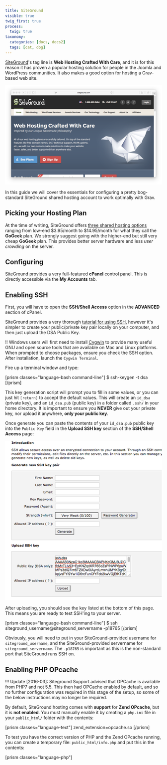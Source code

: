 ```yaml
---
title: SiteGround
visible: true
twig_first: true
process:
  twig: true
taxonomy:
  categories: [docs, docs2]
  tags: [cat, dog]
---
```


[SiteGround](http://www.siteground.com/)'s tag line is **Web Hosting Crafted With Care**, and it is for this reason it has proven a popular hosting solution for people in the Joomla and WordPress communities. It also makes a good option for hosting a Grav-based web site.

![](siteground.png)

In this guide we will cover the essentials for configuring a pretty bog-standard SiteGround shared hosting account to work optimally with Grav.

## Picking your Hosting Plan

At the time of writing, SiteGround offers [three shared hosting options](http://www.siteground.com/web-hosting.htm) ranging from low-end $3.95/month to $14.95/month for what they call the **GoGeek** plan. We strongly suggest going with the higher-end but still very cheap **GoGeek** plan. This provides better server hardware and less _user crowding_ on the server.

## Configuring

SiteGround provides a very full-featured **cPanel** control panel. This is directly accessible via the **My Accounts** tab.

## Enabling SSH

First, you will have to open the **SSH/Shell Access** option in the **ADVANCED** section of cPanel.

SiteGround provides a very thorough [tutorial for using SSH](http://www.siteground.com/tutorials/ssh/), however it's simpler to create your public/private key pair locally on your computer, and then just upload the DSA Public Key.

!! Windows users will first need to install [Cygwin](https://www.cygwin.com/) to provide many useful GNU and open source tools that are available on Mac and Linux platforms. When prompted to choose packages, ensure you check the SSH option. After installation, launch the `Cygwin Terminal`.

Fire up a terminal window and type:

[prism classes="language-bash command-line"]
\$ ssh-keygen -t dsa
[/prism]

This key generation script will prompt you to fill in some values, or you can just hit `[return]` to accept the default values. This will create an `id_dsa` (private key), and an `id_dsa.pub` (public key) in a folder called `.ssh/` in your home directory. It is important to ensure you **NEVER** give out your private key, nor upload it anywhere, **only your public key**.

Once generate you can paste the contents of your `id_dsa.pub` public key into the `Public Key` field in the **Upload SSH key** section of the **SSH/Shell Access** page:

![](ssh-public-key.png)

After uploading, you should see the key listed at the bottom of this page. This means you are ready to test SSH'ing to your server.

[prism classes="language-bash command-line"]
\$ ssh siteground_username@siteground_servername -p18765
[/prism]

Obviously, you will need to put in your SiteGround-provided username for `siteground_username`, and the SiteGround-provided servername for `siteground_servername`. The `-p18765` is important as this is the non-standard port that SiteGround runs SSH on.

## Enabling PHP OPcache

!!! Update [2016-03]: Siteground Support advised that OPCache is available from PHP7 and not 5.5. This then had OPCache enabled by default, and so no further configuration was required in this stage of the setup, so some of the below instructions may no longer be required.

By default, SiteGround hosting comes with **support** for **Zend OPcache**, but it is **not enabled**. You must manually enable it by creating a `php.ini` file in your `public_html/` folder with the contents:

[prism classes="language-text"]
zend_extension=opcache.so
[/prism]

To test you have the correct version of PHP and the Zend OPcache running, you can create a temporary file: `public_html/info.php` and put this in the contents:

[prism classes="language-php"]

<?php phpinfo();
[/prism]

Save the file and point your browser to this info.php file on your site and you should be greeted with a PHP information reflecting the version you selected earlier:

![](phpinfo-1.png)

You should also be able to scroll down and see a section called **Zend OPcache**:

![](phpinfo-2.png)

## Install and Test Grav

Using your new found SSH capabilities, let's SSH to your SiteGround server (if you are not already there) and download the latest version of Grav, unzip it and test it out!

We will extract Grav into a `/grav` subfolder, but you could unzip directly into the root of your `~/public_html/` folder to ensure Grav is accessible directly.

[prism classes="language-bash command-line"]
$ cd ~/public_html
[~/public_html]$ curl -L -O https://github.com/getgrav/grav/releases/download/{{ grav_version }}/grav-v{{ grav_version}}.zip
[~/public_html]$ unzip grav-v{{ grav_version}}.zip
[/prism]

You should now be able to point your browser to `http://mysiteground.com/grav` using the appropriate URL of course.

!!! Update [2016-03]: The path to the CLI for PHP 7 on Siteground shared hosting at this time appears to be: `/usr/local/php70/bin/php-cli`, and so for command line use of gpm/grav you could make an alias and then reference the php-cli directly via terminal, e.g. `alias php-cli="/usr/local/php70/bin/php-cli"`. Then you can use it as: `$php-cli bin/grav list`

Because you have followed these instructions diligently, you will also be able to use the [Grav CLI](../../advanced/grav-cli) and [Grav GPM](../../advanced/grav-gpm) commands such as:

[prism classes="language-bash command-line" cl-output="3-13"]
$ cd ~/public_html/grav
$ bin/grav clear-cache

Clearing cache

Cleared:  cache/twig/*
Cleared:  cache/doctrine/*
Cleared:  cache/compiled/*
Cleared:  cache/validated-*
Cleared:  images/*
Cleared:  assets/*

Touched: /home/your_user/public_html/grav/user/config/system.yaml
[/prism]

In order to use the Grav package manager (gpm) you'll have to set it as an executable by running this command in your Grav folder

[prism classes="language-bash command-line"]
$ chmod +x bin/gpm
[/prism]
